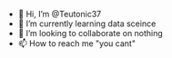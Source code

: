 - 👋 Hi, I’m @Teutonic37
- 🌱 I’m currently learning data sceince 
- 💞️ I’m looking to collaborate on nothing
- 📫 How to reach me "you cant"

<!---
Teutonic37/Teutonic37 is a ✨ special ✨ repository because its `README.md` (this file) appears on your GitHub profile.
You can click the Preview link to take a look at your changes.
--->

